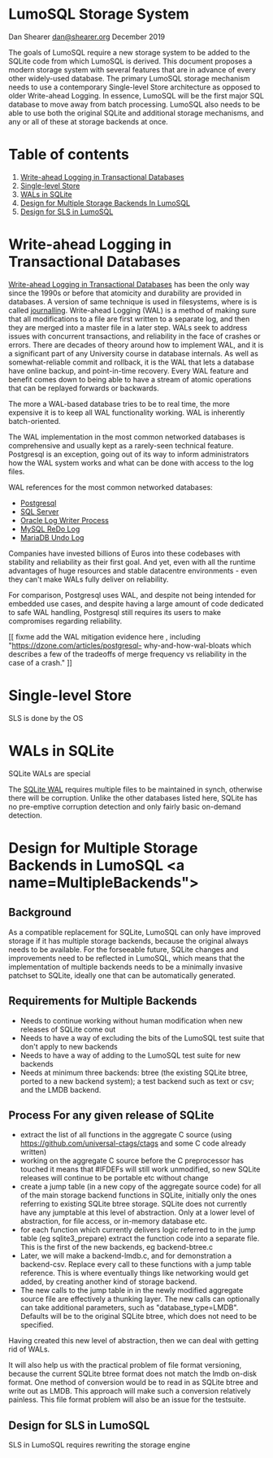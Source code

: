LumoSQL Storage System
======================

Dan Shearer
dan@shearer.org
December 2019

The goals of LumoSQL require a new storage system to be added to the SQLite
code from which LumoSQL is derived.  This document proposes a modern storage
system with several features that are in advance of every other widely-used
database. The primary LumoSQL storage mechanism needs to use a contemporary
Single-level Store architecture as opposed to older Write-ahead Logging. In
essence, LumoSQL will be the first major SQL database to move away from batch
processing. LumoSQL also needs to be able to use both the original SQLite and
additional storage mechanisms, and any or all of these at storage backends at
once. 

# Table of contents
1. [Write-ahead Logging in Transactional Databases](#WALs)
2. [Single-level Store](#SingleLevelStore)
3. [WALs in SQLite](#WALsInSQLite)
4. [Design for Multiple Storage Backends In LumoSQL](#MultipleBackends)
5. [Design for SLS in LumoSQL](#SLSInLumoSQL)

# Write-ahead Logging in Transactional Databases <a name="WALs"></a>

[Write-ahead Logging in Transactional Databases](https://en.wikipedia.org/wiki/Write-ahead_logging) has been the only
way since the 1990s or before that atomicity and durability are provided in
databases. A version of same technique is used in filesystems, where is is
called [journalling](https://en.wikipedia.org/wiki/Journaling_file_system).
Write-ahead Logging (WAL) is a method of making sure that all modifications to
a file are first written to a separate log, and then they are merged into a
master file in a later step. WALs seek to address issues with concurrent
transactions, and reliability in the face of crashes or errors. There are
decades of theory around how to implement WAL, and it is a significant part of
any University course in database internals. As well as somewhat-reliable
commit and rollback, it is the WAL that lets a database have online backup, and
point-in-time recovery. Every WAL feature and benefit comes down to being able
to have a stream of atomic operations that can be replayed forwards or
backwards.

The more a WAL-based database tries to be to real time, the more expensive it is to
keep all WAL functionality working. WAL is inherently batch-oriented.

The WAL implementation in the most common networked databases is comprehensive
and usually kept as a rarely-seen technical feature. Postgresql is an exception, 
going out of its way to inform administrators how the WAL system works and what 
can be done with access to the log files.

WAL references for the most common networked databases:

* [Postgresql](https://www.postgresql.org/docs/12/wal-intro.html)
* [SQL Server](https://docs.microsoft.com/en-us/sql/relational-databases/sql-server-transaction-log-architecture-and-management-guide?view=sql-server-ver15)
* [Oracle Log Writer Process](https://docs.oracle.com/en/database/oracle/oracle-database/19/cncpt/process-architecture.html#GUID-B6BE2C31-1543-4504-9763-6FFBBF99DC85)
* [MySQL ReDo Log](https://dev.mysql.com/doc/refman/8.0/en/optimizing-innodb-logging.html)
* [MariaDB Undo Log](https://mariadb.com/kb/en/library/innodb-undo-log/)

Companies have invested billions of Euros into these codebases with stability
and reliability as their first goal. And yet, even with all the runtime
advantages of huge resources and stable datacentre environments - even they
can't make WALs fully deliver on reliability. 

For comparison, Postgresql uses WAL, and despite not being intended for
embedded use cases, and despite having a large amount of code dedicated to safe
WAL handling, Postgresql still requires its users to make compromises regarding
reliability. 

[[ fixme add the WAL mitigation evidence here , including "https://dzone.com/articles/postgresql-
why-and-how-wal-bloats which describes a few of the tradeoffs of merge frequency vs
reliability in the case of a crash." ]]

# Single-level Store <a name="SingleLevelStore"></a>
SLS is done by the OS

# WALs in SQLite <a name="WALsInSQLite"></a>
SQLite WALs are special

The [SQLite WAL]( https://www.sqlite.org/draft/wal.html) requires multiple
files to be maintained in synch, otherwise there will be corruption. Unlike the
other databases listed here, SQLite has no pre-emptive corruption detection and
only fairly basic on-demand detection.


# Design for Multiple Storage Backends in LumoSQL <a name=MultipleBackends"></a>

Background
----------

As a compatible replacement for SQLite, LumoSQL can only have improved storage
if it has multiple storage backends, because the original always needs to be
available. For the forseeable future, SQLite changes and improvements need to
be reflected in LumoSQL, which means that the implementation of multiple
backends needs to be a minimally invasive patchset to SQLite, ideally one that can be
automatically generated.

Requirements for Multiple Backends
----------------------------------

* Needs to continue working without human modification when new releases of SQLite come out
* Needs to have a way of excluding the bits of the LumoSQL test suite that don't apply to new backends
* Needs to have a way of adding to the LumoSQL test suite for new backends
* Needs at minimum three backends: btree (the existing SQLite btree, ported to a new backend system); a test backend such as text or csv; and the LMDB backend.

Process For any given release of SQLite
---------------------------------------

* extract the list of all functions in the aggregate C source (using
https://github.com/universal-ctags/ctags and some C code already written)
* working on the aggregate C source before the C preprocessor has
touched it means
that #IFDEFs will still work unmodified, so new SQLite releases will
continue to be portable etc without change
* create a jump table (in a new copy of the aggregate source code) for
all of the main storage backend functions in SQLite,
initially only the ones referring to existing SQLite btree storage. SQLite does not
currently have any jumptable at this level of abstraction. Only at a
lower level of abstraction, for file access, or in-memory database etc.
* for each function which currently delivers logic referred to in the
jump table (eg sqlite3_prepare) extract the function code into a
separate file. This is the first of the new backends, eg backend-btree.c
* Later, we will make a backend-lmdb.c, and for demonstration a backend-csv.
Replace every call to these functions with a jump table reference.
This is where eventually things like networking would get added, by
creating another kind of storage backend.
* The new calls to the jump table in in the newly modified aggregate
source file are effectively a thunking layer.
The new calls can  optionally can take additional parameters, such as
"database_type=LMDB". Defaults will be to the original SQLite btree, which does
not need to be specified.

Having created this new level of abstraction, then we can deal with
getting rid of WALs.

It will also help us with the practical problem of file format
versioning, because the current SQLite btree format does not
match the lmdb on-disk format. One method of conversion would be to
read in as SQLite btree and write out as LMDB. This approach will make such a
conversion relatively painless. This file format problem will also be
an issue for the testsuite.

## Design for SLS in LumoSQL <a name="SLSInLumoSQL"></a>
SLS in LumoSQL requires rewriting the storage engine


